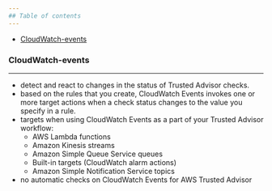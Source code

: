 ```yaml
---
## Table of contents
---
```

  * [CloudWatch-events](#CloudWatch-events)

### CloudWatch-events
---
- detect and react to changes in the status of Trusted Advisor checks. 
- based on the rules that you create, CloudWatch Events invokes one or more target actions when a check status changes to the value you specify in a rule. 
- targets when using CloudWatch Events as a part of your Trusted Advisor workflow:
  *  AWS Lambda functions
  *  Amazon Kinesis streams
  *  Amazon Simple Queue Service queues
  *  Built-in targets (CloudWatch alarm actions)
  *  Amazon Simple Notification Service topics
- no automatic checks on CloudWatch Events for AWS Trusted Advisor 
